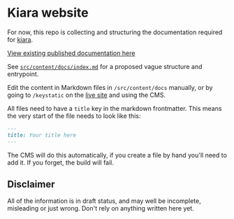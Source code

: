 # Kiara website

For now, this repo is collecting and structuring the documentation required for [kiara](https://github.com/DHARPA-Project/kiara).

[View existing published documentation here](https://dharpa.org/kiara.documentation/latest/)

See [`src/content/docs/index.md`](./index) for a proposed vague structure and entrypoint. 

Edit the content in Markdown files in `/src/content/docs` manually, or by going to `/keystatic` on the [live site](kiara-website.pages.dev/keystatic) and using the CMS.

All files need to have a `title` key in the markdown frontmatter. This means the very start of the file needs to look like this:

```md
---
title: Your title here
---
```

The CMS will do this automatically, if you create a file by hand you'll need to add it. If you forget, the build will fail.

## Disclaimer

All of the information is in draft status, and may well be incomplete, misleading or just wrong. Don't rely on anything written here yet.
